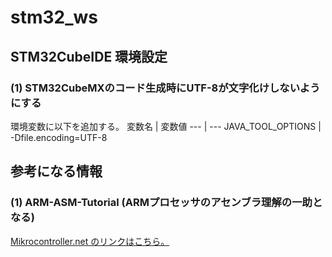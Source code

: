 # stm32_ws

## STM32CubeIDE 環境設定
### (1) STM32CubeMXのコード生成時にUTF-8が文字化けしないようにする
環境変数に以下を追加する。
変数名 | 変数値
--- | ---
JAVA_TOOL_OPTIONS | -Dfile.encoding=UTF-8

## 参考になる情報
### (1) ARM-ASM-Tutorial (ARMプロセッサのアセンブラ理解の一助となる)
[Mikrocontroller.net のリンクはこちら。](https://www.mikrocontroller.net/articles/ARM-ASM-Tutorial)

